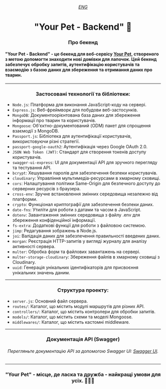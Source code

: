 ###### <div align=center>[ENG](README.eng.md)</div>

# <div align=center> "Your Pet - Backend" 🐾</div>

### <div align=center>Про бекенд</div>

#### "Your Pet - Backend" - це бекенд для веб-сервісу [Your Pet](https://nmarkhotsky.github.io/your-pet-project-front/), створеного з метою допомогти знаходити нові домівки для лапочок. Цей бекенд забезпечує обробку запитів, аутентифікацію користувачів та взаємодію з базою даних для збереження та отримання даних про тварин.

---

### <div align=center>Застосовані технології та бібліотеки:</div>
* `Node.js`: Платформа для виконання JavaScript-коду на сервері.
* `Express.js`: Веб-фреймворк для побудови веб-застосунків.
* `MongoDB`: Документоорієнтована база даних для збереження інформації про тварин та користувачів.
* `Mongoose`: Об'єктно-документований (ODM) пакет для спрощення взаємодії з MongoDB.
* `Passport.js`: Бібліотека для аутентифікації користувачів, використовуючи різні стратегії.
* `passport-google-oauth2`: Аутентифікація через Google OAuth 2.0.
* `JSON Web Token (JWT)`: Стандарт для створення токенів доступу користувачів.
* `swagger-ui-express`: UI для документації API для зручного перегляду та тестування API.
* `bcrypt`: Хешування паролів для забезпечення безпеки користувачів.
* `cloudinary`: Управління мультимедіа-ресурсами в хмарному сховищі.
* `cors`: Налаштування політики Same-Origin для безпечного доступу до серверних ресурсів з браузера.
* `cross-env`: Зручне встановлення змінних середовища незалежно від платформи.
* `crypto`: Функціонал криптографії для забезпечення безпеки даних.
* `date-fns`: Утиліти для роботи з датами та часом в JavaScript.
* `dotenv`: Завантаження змінних середовища з файлу .env для збереження конфіденційної інформації.
* `fs-extra`: Додаткові функції для роботи з файловою системою.
* `jimp`: Редагування зображень в Node.js.
* `joi`: Валідація даних для забезпечення правильності введених даних.
* `morgan`: Реєстрація HTTP-запитів у вигляді журналу для аналізу активності сервера.
* `multer`: Обробка форм та файлових завантажень на сервері.
* `multer-storage-cloudinary`: Збереження файлів в хмарному сховищі з Cloudinary.
* `uuid`: Генерація унікальних ідентифікаторів для присвоєння унікальних значень даним.

---

### <div align=center>Структура проекту:</div>
* `server.js`: Основний файл сервера.
* `routes/`: Каталог, що містить модулі маршрутів для різних API.
* `controllers/`: Каталог, що містить контролери для обробки запитів.
* `models/`: Каталог, що містить схеми та моделі Mongoose.
* `middlewares/`: Каталог, що містить кастомні middleware.

---

### <div align=center>Документація API (Swagger)</div>
###### <div align=center>Перегляньте документацію API за допомогою Swagger UI: [Swagger UI](https://your-pet-project-backend.vercel.app/api/api-docs/).</div>

---

### <div align=center>"Your Pet" - місце, де ласка та дружба - найкращі умови для усіх. 🐶🐱💕</div>
